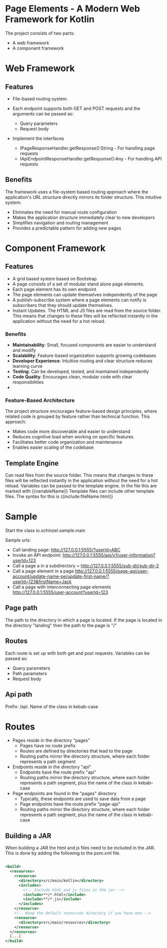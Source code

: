 # Page Elements - A Modern Web Framework for Kotlin
The project consists of two parts:
- A web framework
- A component framework


# Web Framework
## Features
- File-based routing system.
- Each endpoint supports both GET and POST requests and the arguments can be passed as:
  - Query parameters
  - Request body

- Implement the interfaces 
  - IPageResponseHandler.getResponse():String - For handling page requests
  - IApiEndpointResponseHandler.getResponse():Any - For handling API requests


## Benefits
The framework uses a file-system based routing approach where the
application's URL structure directly mirrors its folder structure. 
This intuitive system:
- Eliminates the need for manual route configuration
- Makes the application structure immediately clear to new developers
- Simplifies navigation and routing management
- Provides a predictable pattern for adding new pages


# Component Framework

## Features
- A grid based system based on Bootstrap
- A page consists of a set of modular stand alone page elements. 
- Each page element has its own endpoint
- The page elements can update themselves independently of the page
- A publish-subscribe system where a page elements can notify is subscribers that they should update themselves.
- Instant Updates. The HTML and JS files are read from the source folder. This means that changes to these files will 
be reflected instantly in the application without the need for a hot reload.


### Benefits
- **Maintainability**: Small, focused components are easier to understand and modify
- **Scalability**: Feature-based organization supports growing codebases
- **Developer Experience**: Intuitive routing and clear structure reduces learning curve
- **Testing**:  Can be developed, tested, and maintained independently
- **Code Quality**: Encourages clean, modular code with clear responsibilities
- 


### Feature-Based Architecture
The project structure encourages feature-based design principles, where related code is 
grouped by feature rather than technical function. This approach:
- Makes code more discoverable and easier to understand
- Reduces cognitive load when working on specific features
- Facilitates better code organization and maintenance
- Enables easier scaling of the codebase

## Template Engine
Can read files from the source folder. 
This means that changes to these files will be reflected instantly in the application without the need for a hot reload.
Variables can be passed to the template engine. In the file this are marked with {{variableName}}
Template files can include other template files. The syntax for this is {{include:fileName.html}}   

# Sample
Start the class io.schinzel.sample.main

Sample urls:
- Call landing page: http://127.0.0.1:5555/?userId=ABC
- Invoke an API endpoint: http://127.0.0.1:5555/api/v1/user-information?userId=123
- Call a page a in a subdirectory = http://127.0.0.1:5555/sub-dir/sub-dir-2
- Call a page element in a page http://127.0.0.1:5555/page-api/user-account/update-name-pe/update-first-name/?userId=123&firstName=Jack
- Call a page with interconnecting page elements http://127.0.0.1:5555/user-account?userId=123

## Page path
The path to the directory in which a page is located. 
If the page is located in the directory "landing" then the path to the page is "/"

## Routes
Each route is set up with both get and post requests.
Variables can be passed as:
- Query parameters
- Path parameters
- Request body

## Api path
Prefix: /api. 
Name of the class in kebab-case

# Routes
- Pages reside in the directory "pages"
    - Pages have no route prefix
    - Routes are defined by directories that lead to the page
    - Routing paths mirror the directory structure, where each folder represents a path segment
- Endpoints reside in the directory "api"
    - Endpoints have the route prefix "api"
    - Routing paths mirror the directory structure, where each folder represents a path segment, plus the name of the class in kebab-case
- Page endpoints are found in the "pages" directory
    - Typically, these endpoints are used to save data from a page
    - Page endpoints have the route prefix "page-api"
    - Routing paths mirror the directory structure, where each folder represents a path segment, plus the name of the class in kebab-case


## Building a JAR
When building a JAR the html and js files need to be included in the JAR.
This is done by adding the following to the pom.xml file.
```xml

<build>
  <resources>
    <resource>
      <directory>src/main/kotlin</directory>
      <includes>
        <!-- Include html and js files in the jar -->
        <include>**/*.html</include>
        <include>**/*.js</include>
      </includes>
    </resource>
    <!-- Keep the default resources directory if you have one -->
    <resource>
      <directory>src/main/resources</directory>
    </resource>
  </resources>
  [...]
</build>
```
